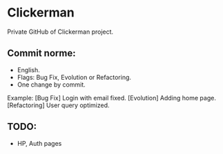 # Clickerman

Private GitHub of Clickerman project.

## Commit norme:
- English.
- Flags: Bug Fix, Evolution or Refactoring.
- One change by commit.

Example: [Bug Fix] Login with email fixed. [Evolution] Adding home page. [Refactoring] User query optimized.

## TODO:
- HP, Auth pages
